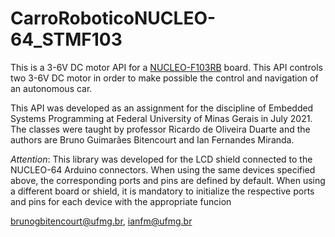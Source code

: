 # CarroRoboticoNUCLEO-64_STMF103

This is a 3-6V DC motor API for a [NUCLEO-F103RB](https://www.st.com/en/evaluation-tools/nucleo-f103rb.html) board. This API controls two 3-6V DC motor in order to make possible the control and navigation of an autonomous car.

This API was developed as an assignment for the discipline of Embedded Systems Programming at Federal University of Minas Gerais in July 2021. The classes were taught by professor Ricardo de Oliveira Duarte and the authors are Bruno Guimarães Bitencourt and Ian Fernandes Miranda.

*Attention*: This library was developed for the LCD shield connected to the NUCLEO-64 Arduino connectors. When using the same devices specified above, the corresponding ports and pins are defined by default. When using a different board or shield, it is mandatory to initialize the respective ports and pins for each device with the appropriate funcion

[brunogbitencourt@ufmg.br](mailto:brunogbitencourt@ufmg.br), [ianfm@ufmg.br](mailto:ianfm@ufmg.br)
